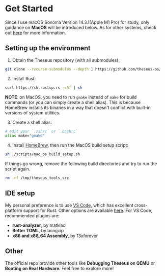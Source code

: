 # Get Started

Since I use macOS Sonoma Version 14.3.1(Apple M1 Pro) for study, only guidance on **MacOS** will be introduced below. As for other systems, check out [here](https://github.com/theseus-os/Theseus) for more information.

## Setting up the environment

1. Obtain the Theseus repository (with all submodules): 
```sh
git clone --recurse-submodules --depth 1 https://github.com/theseus-os/Theseus.git
```
2. Install Rust: 
```sh
curl https://sh.rustup.rs -sSf | sh
```
**NOTE**: on MacOS, you need to run `gmake` instead of `make` for build commands (or you can simply create a shell alias). This is because HomeBrew installs its binaries in a way that doesn't conflict with built-in versions of system utilities.

3. Create a shell alias:
```sh
# edit your `.zshrc` or `.bashrc`
alias make="gmake"
```
4. Install [HomeBrew](https://brew.sh/), then run the MacOS build setup script:
```sh
sh ./scripts/mac_os_build_setup.sh
```
If things go wrong, remove the following build directories and try to run the script again.
```sh
rm -rf /tmp/theseus_tools_src
```


## IDE setup

My personal preference is to use [VS Code](https://code.visualstudio.com/), which has excellent cross-platform support for Rust. Other options are available [here](https://areweideyet.com/).
For VS Code, recommended plugins are:
- **rust-analyzer**, by matklad
- **Better TOML**, by bungcip
- **x86 and x86_64 Assembly**, by 13xforever

## Other

The official repo provide other tools like **Debugging Theseus on QEMU** or **Booting on Real Hardware**. Feel free to explore more!

